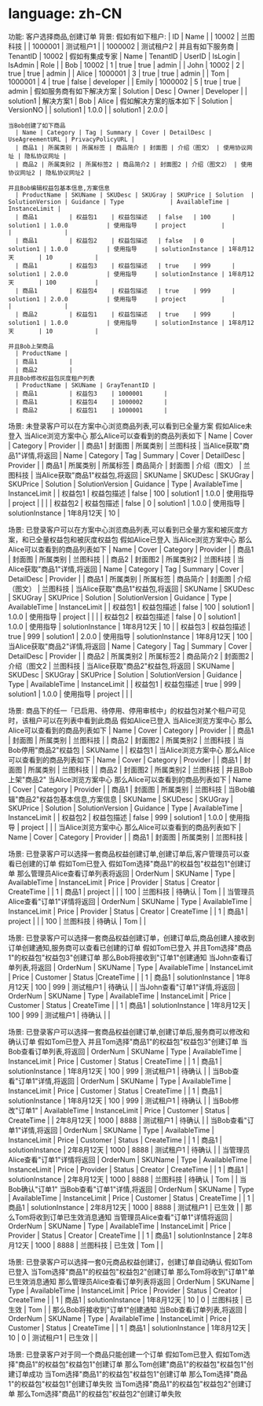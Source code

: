 # language: zh-CN
功能: 客户选择商品,创建订单
  背景:
    假如有如下租户:
      | ID      | Name  |
      | 10002   | 兰图科技  |
      | 1000001 | 测试租户1 |
      | 1000002 | 测试租户2 |
    并且有如下服务商
      | TenantID | 10002 |
    假如有集成专家
      | Name  | TenantID | UserID | IsLogin | IsAdmin | Role      |
      | Bob   | 10002    | 1      | true    | true    | admin     |
      | John  | 10002    | 2      | true    | true    | admin     |
      | Alice | 1000001  | 3      | true    | true    | admin     |
      | Tom   | 1000001  | 4      | true    | false   | developer |
      | Emily | 1000002  | 5      | true    | true    | admin     |
    假如服务商有如下解决方案
      | Solution  | Desc  | Owner | Developer |
      | solution1 | 解决方案1 | Bob   | Alice     |
    假如解决方案的版本如下
      | Solution  | VersionNO |
      | solution1 | 1.0.0     |
      | solution1 | 2.0.0     |

    当Bob创建了如下商品
      | Name | Category | Tag | Summary | Cover | DetailDesc | UseAgreementURL | PrivacyPolicyURL |
      | 商品1 | 所属类别 | 所属标签 | 商品简介 | 封面图 | 介绍（图文） | 使用协议网址 | 隐私协议网址 |
      | 商品2 | 所属类别2 | 所属标签2 | 商品简介2 | 封面图2 | 介绍（图文2） | 使用协议网址2 | 隐私协议网址2 |

    并且Bob编辑权益包基本信息,方案信息
      | ProductName | SKUName | SKUDesc | SKUGray | SKUPrice | Solution  | SolutionVersion | Guidance | Type             | AvailableTime | InstanceLimit |
      | 商品1         | 权益包1    | 权益包描述   | false   | 100      | solution1 | 1.0.0           | 使用指导     | project          |               |               |
      | 商品1         | 权益包2    | 权益包描述   | false   | 0        | solution1 | 1.0.0           | 使用指导     | solutionInstance | 1年8月12天       | 10            |
      | 商品1         | 权益包3    | 权益包描述   | true    | 999      | solution1 | 2.0.0           | 使用指导     | solutionInstance | 1年8月12天       | 100           |
      | 商品1         | 权益包4    | 权益包描述   | true    | 999      | solution1 | 2.0.0           | 使用指导     | project          |               |               |
      | 商品2         | 权益包1    | 权益包描述   | true    | 999      | solution1 | 1.0.0           | 使用指导     | solutionInstance | 1年8月12天       | 10            |

    并且Bob上架商品
      | ProductName |
      | 商品1         |
      | 商品2         |
    并且Bob修改权益包灰度租户列表
      | ProductName | SKUName | GrayTenantID |
      | 商品1         | 权益包3    | 1000001      |
      | 商品1         | 权益包4    | 1000002      |
      | 商品2         | 权益包1    | 1000001      |


  场景: 未登录客户可以在方案中心浏览商品列表,可以看到已全量方案
    假如Alice未登入
    当Alice浏览方案中心
    那么Alice可以查看到的商品列表如下
      | Name | Cover | Category | Provider |
      | 商品1  | 封面图   | 所属类别     | 兰图科技     |
    当Alice获取"商品1"详情,将返回
      | Name | Category | Tag  | Summary | Cover | DetailDesc | Provider |
      | 商品1  | 所属类别     | 所属标签 | 商品简介    | 封面图   | 介绍（图文）     | 兰图科技     |
    当Alice获取"商品1"权益包,将返回
      | SKUName | SKUDesc | SKUGray | SKUPrice | Solution  | SolutionVersion | Guidance | Type             | AvailableTime | InstanceLimit |
      | 权益包1    | 权益包描述   | false   | 100      | solution1 | 1.0.0           | 使用指导     | project          |               |               |
      | 权益包2    | 权益包描述   | false   | 0        | solution1 | 1.0.0           | 使用指导     | solutionInstance | 1年8月12天       | 10            |


  场景: 已登录客户可以在方案中心浏览商品列表,可以看到已全量方案和被灰度方案，和已全量权益包和被灰度权益包
    假如Alice已登入
    当Alice浏览方案中心
    那么Alice可以查看到的商品列表如下
      | Name | Cover | Category | Provider |
      | 商品1  | 封面图   | 所属类别     | 兰图科技     |
      | 商品2  | 封面图2  | 所属类别2    | 兰图科技     |
    当Alice获取"商品1"详情,将返回
      | Name | Category | Tag  | Summary | Cover | DetailDesc | Provider |
      | 商品1  | 所属类别     | 所属标签 | 商品简介    | 封面图   | 介绍（图文）     | 兰图科技     |
    当Alice获取"商品1"权益包,将返回
      | SKUName | SKUDesc | SKUGray | SKUPrice | Solution  | SolutionVersion | Guidance | Type             | AvailableTime | InstanceLimit |
      | 权益包1    | 权益包描述   | false   | 100      | solution1 | 1.0.0           | 使用指导     | project          |               |               |
      | 权益包2    | 权益包描述   | false   | 0        | solution1 | 1.0.0           | 使用指导     | solutionInstance | 1年8月12天       | 10            |
      | 权益包3    | 权益包描述   | true    | 999      | solution1 | 2.0.0           | 使用指导     | solutionInstance | 1年8月12天       | 100             |
    当Alice获取"商品2"详情,将返回
      | Name | Category | Tag   | Summary | Cover | DetailDesc | Provider |
      | 商品2  | 所属类别2    | 所属标签2 | 商品简介2   | 封面图2  | 介绍（图文2     | 兰图科技     |
    当Alice获取"商品2"权益包,将返回
      | SKUName | SKUDesc | SKUGray | SKUPrice | Solution  | SolutionVersion | Guidance | Type    | AvailableTime | InstanceLimit |
      | 权益包1    | 权益包描述   | true    | 999      | solution1 | 1.0.0           | 使用指导     | project |               |               |


  场景: 商品下的任一「已启用、待停用、停用审核中」的权益包对某个租户可见时，该租户可以在列表中看到此商品
    假如Alice已登入
    当Alice浏览方案中心
    那么Alice可以查看到的商品列表如下
      | Name | Cover | Category | Provider |
      | 商品1  | 封面图   | 所属类别     | 兰图科技     |
      | 商品2  | 封面图2  | 所属类别2    | 兰图科技     |
    当Bob停用"商品2"权益包
      | SKUName |
      | 权益包1    |
    当Alice浏览方案中心
    那么Alice可以查看到的商品列表如下
      | Name | Cover | Category | Provider |
      | 商品1  | 封面图   | 所属类别     | 兰图科技     |
      | 商品2  | 封面图2  | 所属类别2    | 兰图科技     |
    并且Bob上架"商品2"
    当Alice浏览方案中心
    那么Alice可以查看到的商品列表如下
      | Name | Cover | Category | Provider |
      | 商品1  | 封面图   | 所属类别     | 兰图科技     |
    当Bob编辑"商品2"权益包基本信息,方案信息
      | SKUName | SKUDesc | SKUGray | SKUPrice | Solution  | SolutionVersion | Guidance | Type    | AvailableTime | InstanceLimit |
      | 权益包2    | 权益包描述   | false   | 999      | solution1 | 1.0.0           | 使用指导     | project |               |               |
    当Alice浏览方案中心
    那么Alice可以查看到的商品列表如下
      | Name | Cover | Category | Provider |
      | 商品1  | 封面图   | 所属类别     | 兰图科技     |

  场景: 已登录客户可以选择一套商品权益创建订单,创建订单后,客户管理员可以查看已创建的订单
    假如Tom已登入
    假如Tom选择"商品1"的权益包"权益包1"创建订单
    那么管理员Alice查看订单列表将返回
      | OrderNum | SKUName | Type    | AvailableTime | InstanceLimit | Price | Provider | Status | Creator | CreateTime |
      | 1        | 商品1     | project |               |               | 100   | 兰图科技     | 待确认    | Tom     |            |
    当管理员Alice查看"订单1"详情将返回
      | OrderNum | SKUName | Type    | AvailableTime | InstanceLimit | Price | Provider | Status | Creator | CreateTime |
      | 1        | 商品1     | project |               |               | 100   | 兰图科技     | 待确认    | Tom     |            |
    

  场景: 已登录客户可以选择一套商品权益创建订单，创建订单后,商品创建人接收到订单创建通知,服务商可以查看已创建的订单
    假如Tom已登入
    并且Tom选择"商品1"的权益包"权益包3"创建订单
    那么Bob将接收到"订单1"创建通知
    当John查看订单列表,将返回
      | OrderNum | SKUName | Type             | AvailableTime | InstanceLimit | Price | Customer | Status   |CreateTime |
      | 1        | 商品1     | solutionInstance | 1年8月12天       | 100           | 999   | 测试租户1    | 待确认         |            |
    当John查看"订单1"详情,将返回
      | OrderNum | SKUName | Type             | AvailableTime | InstanceLimit | Price | Customer | Status | CreateTime |
      | 1        | 商品1     | solutionInstance | 1年8月12天       | 100           | 999   | 测试租户1    | 待确认    |            |

  场景: 已登录客户可以选择一套商品权益创建订单,创建订单后,服务商可以修改和确认订单
    假如Tom已登入
    并且Tom选择"商品1"的权益包"权益包3"创建订单
    当Bob查看订单列表,将返回
      | OrderNum | SKUName | Type             | AvailableTime | InstanceLimit | Price | Customer | Status  | CreateTime |
      | 1        | 商品1     | solutionInstance | 1年8月12天       | 100           | 999   | 测试租户1    | 待确认         |            |
    当Bob查看"订单1"详情,将返回
      | OrderNum | SKUName | Type             | AvailableTime | InstanceLimit | Price | Customer | Status  | CreateTime |
      | 1        | 商品1     | solutionInstance | 1年8月12天       | 100           | 999   | 测试租户1    | 待确认         |            |
    当Bob修改"订单1"
      | AvailableTime | InstanceLimit | Price | Customer | Status | CreateTime |
      | 2年8月12天       | 1000          | 8888  | 测试租户1    | 待确认    |            |
    当Bob查看"订单1"详情,将返回
      | OrderNum | SKUName | Type             | AvailableTime | InstanceLimit | Price | Customer | Status | CreateTime |
      | 1        | 商品1     | solutionInstance | 2年8月12天       | 1000          | 8888  | 测试租户1    | 待确认    |            |
    当管理员Alice查看"订单1"详情将返回
      | OrderNum | SKUName | Type             | AvailableTime | InstanceLimit | Price | Provider | Status | Creator | CreateTime |
      | 1        | 商品1     | solutionInstance | 2年8月12天       | 1000          | 8888  | 兰图科技     | 待确认    | Tom     |            |
    当Bob确认"订单1"
    当Bob查看"订单1"详情,将返回
      | OrderNum | SKUName | Type             | AvailableTime | InstanceLimit | Price | Customer | Status | CreateTime |
      | 1        | 商品1     | solutionInstance | 2年8月12天       | 1000          | 8888  | 测试租户1    | 已生效    |            |
    那么Tom将收到订单已生效消息通知
    当管理员Alice查看"订单1"详情将返回
      | OrderNum | SKUName | Type             | AvailableTime | InstanceLimit | Price | Provider | Status | Creator | CreateTime |
      | 1        | 商品1     | solutionInstance | 2年8月12天       | 1000          | 8888  | 兰图科技     | 已生效    | Tom     |            |


  场景: 已登录客户可以选择一套0元商品权益创建订，创建订单自动确认
    假如Tom已登入
    当Tom选择"商品1"的权益包"权益包2"创建订单
    那么Tom将收到"订单1"单已生效消息通知
    那么管理员Alice查看订单列表将返回
      | OrderNum | SKUName | Type             | AvailableTime | InstanceLimit | Price | Provider | Status | Creator | CreateTime |
      | 1        | 商品1     | solutionInstance | 1年8月12天       | 10            | 0     | 兰图科技     | 已生效    | Tom     |            |
    那么Bob将接收到"订单1"创建通知
    当Bob查看订单列表,将返回
      | OrderNum | SKUName | Type             | AvailableTime | InstanceLimit | Price | Customer | Status | CreateTime |
      | 1        | 商品1     | solutionInstance | 1年8月12天       | 10            | 0     | 测试租户1    | 已生效    |            |

    
  场景: 已登录客户对于同一个商品只能创建一个订单
    假如Tom已登入
    假如Tom选择"商品1"的权益包"权益包1"创建订单
    那么Tom创建"商品1"的权益包"权益包1"创建订单成功
    当Tom选择"商品1"的权益包"权益包1"创建订单
    那么Tom选择"商品1"的权益包"权益包1"创建订单失败
    当Tom选择"商品1"的权益包"权益包2"创建订单
    那么Tom选择"商品1"的权益包"权益包2"创建订单失败
    
    